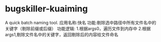 # bugskiller-kuaiming
A quick batch naming tool.
 应用名称:快名
 功能:剔除选中路径中所有文件名中的关键字（剔除前缀或后缀）
 功能逻辑:
 1.根据args0，遍历文件到内存中
 2.根据args1,剔除文件名中的关键字，返回剔除后的内容给文件命名
